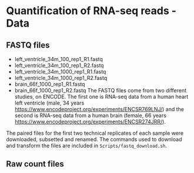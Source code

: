 # Quantification of RNA-seq reads - Data

## FASTQ files
* left_ventricle_34m_100_rep1_R1.fastq
* left_ventricle_34m_100_rep1_R2.fastq
* left_ventricle_34m_1000_rep1_R1.fastq
* left_ventricle_34m_1000_rep1_R2.fastq
* brain_66f_1000_rep1_R1.fastq
* brain_66f_1000_rep1_R2.fastq
The FASTQ files come from two different studies, on ENCODE. The first one is RNA-seq data from a human heart left ventricle (male, 34 years https://www.encodeproject.org/experiments/ENCSR769LNJ/) and the second is RNA-seq data from a human brain (female, 66 years https://www.encodeproject.org/experiments/ENCSR274JRR/).

The paired files for the first two technical replicates of each sample were downloaded, subsetted and renamed. The commands used to download and transform the files are included in `Scripts/fastq_download.sh`.

## Raw count files
